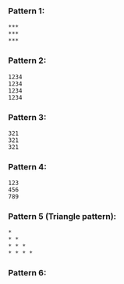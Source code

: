 ### Pattern 1:
`***`   
`***`  
`***`

### Pattern 2:
`1234`  
`1234`  
`1234`  
`1234`

### Pattern 3:
`321`  
`321`  
`321`

### Pattern 4:
`123`  
`456`  
`789`

### Pattern 5 (Triangle pattern):
`*`  
`* *`  
`* * *`  
`* * * *`

### Pattern 6:
